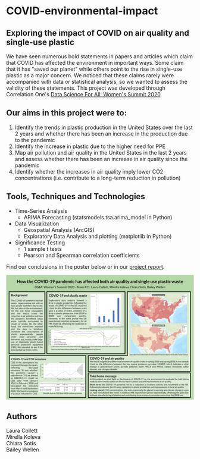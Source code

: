 # COVID-environmental-impact
## Exploring the impact of COVID on air quality and single-use plastic  

We have seen numerous bold statements in papers and articles which claim that COVID has affected the environment in important ways. Some claim that it has "saved our planet" while others point to the rise in single-use plastic as a major concern. We noticed that these claims rarely were accompanied with data or statistical analysis, so we wanted to assess the validity of these statements. This project was developed through Correlation One's [Data Science For All: Women's Summit 2020](https://www.correlation-one.com/ds4a).  

## Our aims in this project were to:  
1) Identify the trends in plastic production in the United States over the last 2 years and whether there has been an increase in the production due to the pandemic
2) Identify the increase in plastic due to the higher need for PPE
3) Map air pollution and air quality in the United States in the last 2 years and assess whether there has been an increase in air quality since the pandemic
4) Identify whether the increases in air quality imply lower CO2 concentrations (i.e. contribute to a long-term reduction in pollution)  

## Tools, Techniques and Technologies  
* Time-Series Analysis  
    * ARIMA Forecasting (statsmodels.tsa.arima_model in Python)  
* Data Visualization  
    * Geospatial Analysis (ArcGIS)  
    * Exploratory Data Analysis and plotting (matplotlib in Python)  
* Significance Testing  
    * 1 sample t tests 
    * Pearson and Spearman correlation coefficients  
    
Find our conclusions in the poster below or in our [project report](/documents/Final_Report.pdf).  

![Project Poster](/documents/Project_Poster.jpg)  

## Authors  
Laura Collett  
Mirella Koleva  
Chiara Sotis  
Bailey Wellen  

